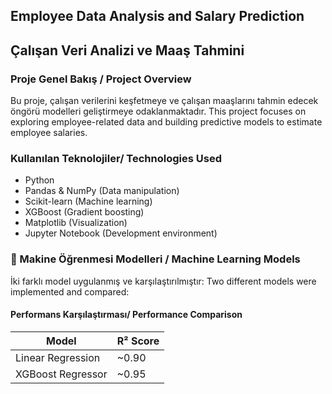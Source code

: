 ## Employee Data Analysis and Salary Prediction
## Çalışan Veri Analizi ve Maaş Tahmini


### Proje Genel Bakış / Project Overview
Bu proje, çalışan verilerini keşfetmeye ve çalışan maaşlarını tahmin edecek öngörü modelleri geliştirmeye odaklanmaktadır.
This project focuses on exploring employee-related data and building predictive models to estimate employee salaries.

### Kullanılan Teknolojiler/ Technologies Used
- Python
- Pandas & NumPy (Data manipulation)
- Scikit-learn (Machine learning)
- XGBoost (Gradient boosting)
- Matplotlib (Visualization)
- Jupyter Notebook (Development environment)


### 🤖 Makine Öğrenmesi Modelleri / Machine Learning Models
İki farklı model uygulanmış ve karşılaştırılmıştır:
Two different models were implemented and compared:

#### Performans Karşılaştırması/ Performance Comparison
| Model              | R² Score | 
|--------------------|----------|
| Linear Regression  | ~0.90    | 
| XGBoost Regressor  | ~0.95    | 

